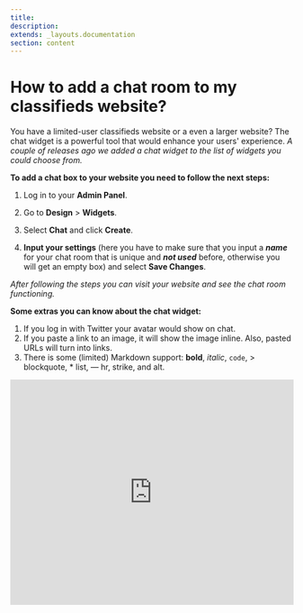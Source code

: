```yaml
---
title:
description:
extends: _layouts.documentation
section: content
---
```


# How to add a chat room to my classifieds website?

You have a limited-user classifieds website or a even a larger website? The chat widget is a powerful tool that would enhance your users' experience. *A couple of releases ago we added a chat widget to the list of widgets you could choose from.*

**To add a chat box to your website you need to follow the next steps:**

1.  Log in to your  **Admin Panel**.
2.  Go to  **Design**  >  **Widgets**.
3.  Select  **Chat**  and click  **Create**.

4.  **Input your settings**  (here you have to make sure that you input a ***name*** for your chat room that is unique and ***not used*** before, otherwise you will get an empty box) and select  **Save Changes**.


*After following the steps you can visit your website and see the chat room functioning.*

**Some extras you can know about the chat widget:**

1.  If you log in with Twitter your avatar would show on chat.
2.  If you paste a link to an image, it will show the image inline. Also, pasted URLs will turn into links.
3.  There is some (limited) Markdown support: __bold__, _italic_, `code`, > blockquote, * list, — hr,  strike, and alt.


<iframe width="100%" height="400px" src="https://www.youtube.com/embed/bKAyNzYR9z8" title="Yclas video" frameborder="0" allow="accelerometer; autoplay; clipboard-write; encrypted-media; gyroscope; picture-in-picture" allowfullscreen></iframe>
 

